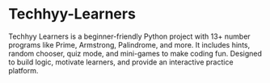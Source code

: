 # Techhyy-Learners
Techhyy Learners is a beginner-friendly Python project with 13+ number programs like Prime, Armstrong, Palindrome, and more. It includes hints, random chooser, quiz mode, and mini-games to make coding fun. Designed to build logic, motivate learners, and provide an interactive practice platform.
